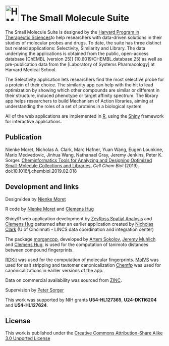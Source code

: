 # <img src="sms/assets/img/logo_harvard_150.png" height="50" width="42" alt="HMS LINCS Center"> The Small Molecule Suite 

The Small Molecule Suite is designed by the [Harvard Program in Therapeutic Sciences](http://hits.harvard.edu/the-program/laboratory-of-systems-pharmacology/about/)to help researchers with data-driven solutions in their studies of
molecular probes and drugs. To date, the suite has three distinct but related applications: Selectivity, Similarity and
Library. The data underlying the applications is obtained from the public, open-access database [ChEMBL (version 25)]
(10.6019/CHEMBL.database.25) as well as pre-publication data from the [Laboratory of Systems Pharmacology] at Harvard
Medical School.

The Selectivity application lets researchers find the most selective probe for a protein of their choice. The similarity app
can help with the hit to lead optimization by showing which other compounds are similar or different in their structure,
induced phenotype or target affinity spectrum. The library app helps researchers to build Mechanism of Action libraries,
aiming at understanding the roles of a set of proteins in a biological system.

All of the web applications are implemented in [R](https://www.r-project.org/), using the
[Shiny](https://shiny.rstudio.com/) framework for interactive applications.

## Publication

Nienke Moret, Nicholas A. Clark, Marc Hafner, Yuan Wang, Eugen Lounkine, Mario
Medvedovic, Jinhua Wang, Nathanael Gray, Jeremy Jenkins, Peter K. Sorger.
<a href = "https://www.cell.com/cell-chemical-biology/fulltext/S2451-9456(19)30073-X" target="_blank">
Cheminformatics Tools for Analyzing and Designing Optimized
Small-Molecule Collections and Libraries.</a> *Cell Chem Biol* (2019).
doi:10.1016/j.chembiol.2019.02.018

## Development and links

Design/idea by [Nienke Moret](https://scholar.harvard.edu/nienkemoret) 


R code by [Nienke Moret](https://scholar.harvard.edu/nienkemoret) and [Clemens Hug](https://scholar.harvard.edu/clemenshug)


Shiny/R web application development by [ZevRoss Spatial Analysis](www.zevross.com)
and [Clemens Hug](https://scholar.harvard.edu/clemenshug) patterned after an earlier application created by
[Nicholas Clark](https://github.com/NicholasClark) (U of Cincinnati - LINCS data coordination and integration center)


The package [morgancpp](https://github.com/labsyspharm/morgancpp), developed by
[Artem Sokolov](https://scholar.harvard.edu/artem-sokolov/home),
[Jeremy Muhlich](https://scholar.harvard.edu/jmuhlich/home) and
[Clemens Hug](https://scholar.harvard.edu/clemenshug), is used for the computation
of tanimoto distances between compound fingerprints.


[RDKit](https://www.rdkit.org/) was used for the computation of molecular fingerprints.
[MolVS](https://molvs.readthedocs.io/en/latest/) was used for salt stripping and tautomer canonicalization
[Chemfp](https://chemfp.com/) was used for canonicalizations in earlier versions of the app.


Data on commercial availability was sourced from [ZINC](http://zinc15.docking.org/).


Supervision by [Peter Sorger](https://sorger.med.harvard.edu/people/peter-sorger-phd/)


This work was supported by NIH grants **U54-HL127365**, **U24-DK116204** and **U54-HL127624**.

## License
This work is published under the 
[Creative Commons Attribution-Share Alike 3.0 Unported License](https://creativecommons.org/licenses/by-sa/3.0/)


